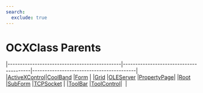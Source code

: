 ```yaml
---
search:
  exclude: true
---
```


<h1 class="heading"><span class="name">OCXClass Parents</span></h1>

|----------------------------------------------|----------------------------------------|------------------------------------------|
|[ActiveXControl](../objects/activexcontrol.md)|[CoolBand](../objects/coolband.md)      |[Form](../objects/form.md)                |
|[Grid](../objects/grid.md)                    |[OLEServer](../objects/oleserver.md)    |[PropertyPage](../objects/propertypage.md)|
|[Root](../objects/root.md)                    |[SubForm](../objects/subform.md)        |[TCPSocket](../objects/tcpsocket.md)      |
|[ToolBar](../objects/toolbar.md)              |[ToolControl](../objects/toolcontrol.md)|&nbsp;                                    |
